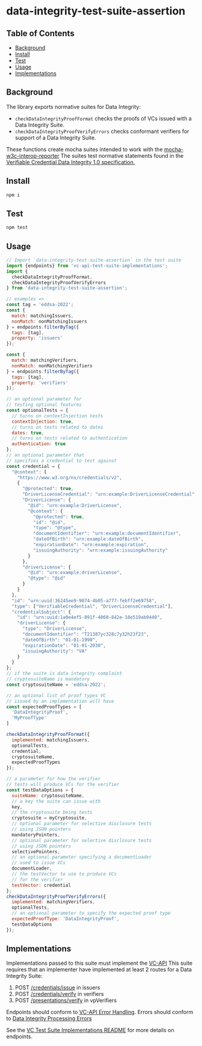 # data-integrity-test-suite-assertion

## Table of Contents

- [Background](#background)
- [Install](#install)
- [Test](#test)
- [Usage](#usage)
- [Implementations](#implementations)

## Background
The library exports normative suites for Data Integrity:
- `checkDataIntegrityProofFormat` checks the proofs of VCs issued with a Data Integrity Suite.
- `checkDataIntegrityProofVerifyErrors` checks conformant verifiers for support of a Data Integrity Suite.

These functions create mocha suites intended to work with the [mocha-w3c-interop-reporter](https://www.npmjs.com/package/@digitalbazaar/mocha-w3c-interop-reporter)
The suites test normative statements found in the [Verifiable Credential Data Integrity 1.0 specification.](https://w3c.github.io/vc-data-integrity/)

## Install

```js
npm i
```

## Test

```js
npm test
```

## Usage

```js
// Import `data-integrity-test-suite-assertion` in the test suite
import {endpoints} from 'vc-api-test-suite-implementations';
import {
  checkDataIntegrityProofFormat,
  checkDataIntegrityProofVerifyErrors
} from 'data-integrity-test-suite-assertion';

// examples =>
const tag = 'eddsa-2022';
const {
  match: matchingIssuers,
  nonMatch: nonMatchingIssuers
} = endpoints.filterByTag({
  tags: [tag],
  property: 'issuers'
});

const {
  match: matchingVerifiers,
  nonMatch: nonMatchingVerifiers
} = endpoints.filterByTag({
  tags: [tag],
  property: 'verifiers'
});

// an optional parameter for
// testing optional features
const optionalTests = {
  // turns on contextInjection tests
  contextInjection: true,
  // turns on tests related to dates
  dates: true,
  // turns on tests related to authentication
  authentication: true
};
// an optional parameter that
// specifies a credential to test against
const credential = {
  "@context": [
    "https://www.w3.org/ns/credentials/v2",
    {
      "@protected": true,
      "DriverLicenseCredential": "urn:example:DriverLicenseCredential",
      "DriverLicense": {
        "@id": "urn:example:DriverLicense",
        "@context": {
          "@protected": true,
          "id": "@id",
          "type": "@type",
          "documentIdentifier": "urn:example:documentIdentifier",
          "dateOfBirth": "urn:example:dateOfBirth",
          "expirationDate": "urn:example:expiration",
          "issuingAuthority": "urn:example:issuingAuthority"
        }
      },
      "driverLicense": {
        "@id": "urn:example:driverLicense",
        "@type": "@id"
      }
    }
  ],
  "id": "urn:uuid:36245ee9-9074-4b05-a777-febff2e69758",
  "type": ["VerifiableCredential", "DriverLicenseCredential"],
  "credentialSubject": {
    "id": "urn:uuid:1a0e4ef5-091f-4060-842e-18e519ab9440",
    "driverLicense": {
      "type": "DriverLicense",
      "documentIdentifier": "T21387yc328c7y32h23f23",
      "dateOfBirth": "01-01-1990",
      "expirationDate": "01-01-2030",
      "issuingAuthority": "VA"
    }
  }
};
// if the suite is data integrity complaint
// cryptosuiteName is mandatory
const cryptosuiteName = 'eddsa-2022';

// an optional list of proof types VC
// issued by an implementation will have
const expectedProofTypes = [
  'DataIntegrityProof',
  'MyProofType'
]

checkDataIntegrityProofFormat({
  implemented: matchingIssuers,
  optionalTests,
  credential,
  cryptosuiteName,
  expectedProofTypes
});

// a parameter for how the verifier
// tests will produce VCs for the verifier
const testDataOptions = {
  suiteName: cryptosuiteName,
  // a key the suite can issue with
  key,
  // the cryptosuite being tests
  cryptosuite = myCryptosuite,
  // optional parameter for selective disclosure tests
  // using JSON pointers
  mandatoryPointers,
  // optional parameter for selective disclosure tests
  // using JSON pointers
  selectivePointers,
  // an optional parameter specifying a documentLoader
  // used to issue VCs
  documentLoader,
  // the testVector to use to produce VCs
  // for the verifier
  testVector: credential
};
checkDataIntegrityProofVerifyErrors({
  implemented: matchingVerifiers,
  optionalTests,
  // an optional parameter to specify the expected proof type
  expectedProofType: 'DataIntegrityProof',
  testDataOptions
});
```

## Implementations
Implementations passed to this suite must implement the [VC-API](https://w3c-ccg.github.io/vc-api/)
This suite requires that an implementer have implemented at least 2 routes for a Data Integrity Suite:
1. POST [/credentials/issue](https://w3c-ccg.github.io/vc-api/#issue-credential) in issuers 
2. POST [/credentials/verify](https://w3c-ccg.github.io/vc-api/#verify-credential) in verifiers
3. POST [/presentations/verify](https://w3c-ccg.github.io/vc-api/#verify-presentation) in vpVerifiers

Endpoints should conform to [VC-API Error Handling](https://w3c-ccg.github.io/vc-api/#error-handling).
Errors should conform to [Data Integrity Processing Errors](https://w3c.github.io/vc-data-integrity/#processing-errors)

See the [VC Test Suite Implementations README](https://github.com/w3c/vc-test-suite-implementations) for more details on endpoints.
